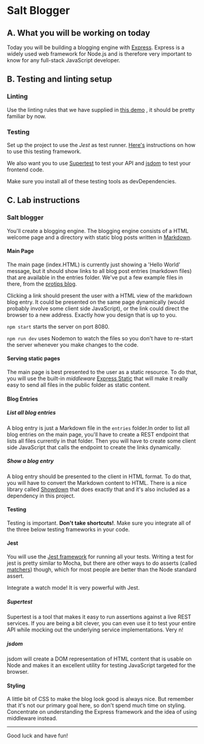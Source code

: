 # Salt Blogger

## A. What you will be working on today

Today you will be building a blogging engine with [Express](https://expressjs.com/). Express is a widely used web framework for Node.js and is therefore very important to know for any full-stack JavaScript developer.

## B. Testing and linting setup

### Linting

Use the linting rules that we have supplied in [this demo](https://github.com/appliedtechnology/jsfs-lab-lintingDemo) , it should be pretty familiar by now.

### Testing

Set up the project to use the _Jest_ as test runner. [Here's](https://github.com/appliedtechnology/jsfs-lab-testingDemo) instructions on how to use this testing framework.

We also want you to use [Supertest](https://github.com/visionmedia/supertest) to test your API and [jsdom](https://github.com/jsdom/jsdom) to test your frontend code.

Make sure you install all of these testing tools as devDependencies.

## C. Lab instructions

### Salt blogger

You'll create a blogging engine. The blogging engine consists of a HTML welcome page and a directory with static blog posts written in [Markdown](https://github.com/adam-p/markdown-here/wiki/Markdown-Cheatsheet).

#### Main Page

The main page (index.HTML) is currently just showing a 'Hello World' message, but it should show links to all blog post entries (markdown files) that are available in the entries folder. We've put a few example files in there, from the [protips blog](https://appliedtechnology.github.io/protips/).

Clicking a link should present the user with a HTML view of the markdown blog entry.
It could be presented on the same page dynamically (would probably involve some client side JavaScript), or the link could direct the browser to a new address.
Exactly how you design that is up to you.

`npm start` starts the server on port 8080.

`npm run dev` uses Nodemon to watch the files so you don't have to re-start the server whenever you make changes to the code.

#### Serving static pages

The main page is best presented to the user as a static resource. To do that, you will use the built-in _middleware_ [Express Static](https://expressjs.com/en/starter/static-files.html) that will make it really easy to send all files in the public folder as static content.

#### Blog Entries

##### List all blog entries

A blog entry is just a Markdown file in the `entries` folder.In order to list all blog entries on the main page, you'll have to create a REST endpoint that lists all files currently in that folder. Then you will have to create some client side JavaScript that calls the endpoint to create the links dynamically.

##### Show a blog entry

A blog entry should be presented to the client in HTML format. To do that, you will have to convert the Markdown content to HTML.
There is a nice library called [Showdown](http://showdownjs.com/) that does exactly that and it's also included as a dependency in this project.

#### Testing

Testing is important. **Don't take shortcuts!**. Make sure you integrate all of the three below testing frameworks in your code.

#### Jest

You will use the [Jest framework](https://jestjs.io/) for running all your tests. Writing a test for jest is pretty similar to Mocha, but there are other ways to do asserts (called [matchers](https://jestjs.io/docs/en/using-matchers)) though, which for most people are better than the Node standard assert.

Integrate a watch mode! It is very powerful with Jest.

##### Supertest

Supertest is a tool that makes it easy to run assertions against a live REST services. If you are being a bit clever, you can even use it to test your entire API while mocking out the underlying service implementations. Very n!

##### jsdom

jsdom will create a DOM representation of HTML content that is usable on Node and makes it an excellent utility for testing JavaScript targeted for the browser.

#### Styling

A little bit of CSS to make the blog look good is always nice.
But remember that it's not our primary goal here, so don't spend much time on styling.
Concentrate on understanding the Express framework and the idea of using middleware instead.

---

Good luck and have fun!
